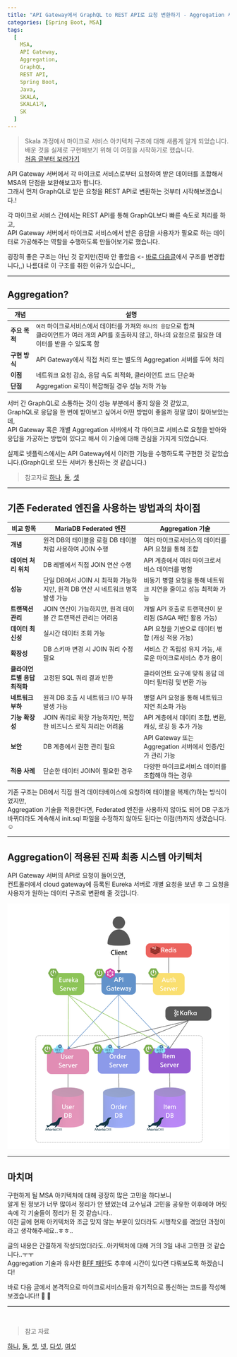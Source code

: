 ```yaml
---
title: "API Gateway에서 GraphQL to REST API로 요청 변환하기 - Aggregation 시작하기 (feat. Aggregation, MSA)"
categories: [Spring Boot, MSA]
tags:
  [
    MSA,
    API Gateway,
    Aggregation,
    GraphQL,
    REST API,
    Spring Boot,
    Java,
    SKALA,
    SKALA1기,
    SK
  ]
---
```


> Skala 과정에서 마이크로 서비스 아키텍처 구조에 대해 새롭게 알게 되었습니다.<br>
> 배운 것을 실제로 구현해보기 위해 이 여정을 시작하기로 했습니다.<br>[처음 글부터 보러가기](<https://sermadl.github.io/posts/MSA(1)/>)

API Gateway 서버에서 각 마이크로 서비스로부터 요청하여 받은 데이터를 조합해서 MSA의 단점을 보완해보고자 합니다.<br>
그래서 먼저 GraphQL로 받은 요청을 REST API로 변환하는 것부터 시작해보겠습니다.!<rb>

각 마이크로 서비스 간에서는 REST API를 통해 GraphQL보다 빠른 속도로 처리를 하고,<br>
API Gateway 서버에서 마이크로 서비스에서 받은 응답을 사용자가 필요로 하는 데이터로 가공해주는 역할을 수행하도록 만들어보기로 했습니다.<br>

굉장히 좋은 구조는 아닌 것 같지만(진짜 안 좋았음 <- [바로 다음글](https://sermadl.github.io/posts/Back-to-REST/)에서 구조를 변경합니다,,) 나름대로 이 구조를 취한 이유가 있습니다,,

<hr>

## Aggregation?

| 개념          | 설명                                                                                                                                                              |
| ------------- | ----------------------------------------------------------------------------------------------------------------------------------------------------------------- |
| **주요 목적** | `여러` 마이크로서비스에서 데이터를 가져와 `하나의 응답`으로 합쳐<br>클라이언트가 여러 개의 API를 호출하지 않고, 하나의 요청으로 필요한 데이터를 받을 수 있도록 함 |
| **구현 방식** | API Gateway에서 직접 처리 또는 별도의 Aggregation 서버를 두어 처리                                                                                                |
| **이점**      | 네트워크 요청 감소, 응답 속도 최적화, 클라이언트 코드 단순화                                                                                                      |
| **단점**      | Aggregation 로직이 복잡해질 경우 성능 저하 가능                                                                                                                   |

서버 간 GraphQL로 소통하는 것이 성능 부분에서 좋지 않을 것 같았고,<br>
GraphQL로 응답을 한 번에 받아보고 싶어서 어떤 방법이 좋을까 정말 많이 찾아보았는데,<br>
API Gateway 혹은 개별 Aggregation 서버에서 각 마이크로 서비스로 요청을 받아와 응답을 가공하는 방법이 있다고 해서 이 기술에 대해 관심을 가지게 되었습니다.<br>

실제로 넷플릭스에서는 API Gateway에서 이러한 기능을 수행하도록 구현한 것 같았습니다.(GraphQL로 모든 서버가 통신하는 것 같습니다.)<br>

> 참고자료 [하나](https://xcelore.com/blog/an-essential-guide-to-api-gateway-a-netflix-case-study/), [둘](https://netflixtechblog.com/open-sourcing-the-netflix-domain-graph-service-framework-graphql-for-spring-boot-92b9dcecda18), [셋](https://netflixtechblog.com/how-netflix-scales-its-api-with-graphql-federation-part-1-ae3557c187e2)

<hr>

## 기존 Federated 엔진을 사용하는 방법과의 차이점

| 비교 항목                    | **MariaDB Federated 엔진**                                                     | **Aggregation 기술**                                            |
| ---------------------------- | ------------------------------------------------------------------------------ | --------------------------------------------------------------- |
| **개념**                     | 원격 DB의 테이블을 로컬 DB 테이블처럼 사용하여 JOIN 수행                       | 여러 마이크로서비스의 데이터를 API 요청을 통해 조합             |
| **데이터 처리 위치**         | DB 레벨에서 직접 JOIN 연산 수행                                                | API 계층에서 여러 마이크로서비스 데이터를 병합                  |
| **성능**                     | 단일 DB에서 JOIN 시 최적화 가능하지만, 원격 DB 연산 시 네트워크 병목 발생 가능 | 비동기 병렬 요청을 통해 네트워크 지연을 줄이고 성능 최적화 가능 |
| **트랜잭션 관리**            | JOIN 연산이 가능하지만, 원격 테이블 간 트랜잭션 관리는 어려움                  | 개별 API 호출로 트랜잭션이 분리됨 (SAGA 패턴 활용 가능)         |
| **데이터 최신성**            | 실시간 데이터 조회 가능                                                        | API 요청을 기반으로 데이터 병합 (캐싱 적용 가능)                |
| **확장성**                   | DB 스키마 변경 시 JOIN 쿼리 수정 필요                                          | 서비스 간 독립성 유지 가능, 새로운 마이크로서비스 추가 용이     |
| **클라이언트별 응답 최적화** | 고정된 SQL 쿼리 결과 반환                                                      | 클라이언트 요구에 맞춰 응답 데이터 필터링 및 변환 가능          |
| **네트워크 부하**            | 원격 DB 호출 시 네트워크 I/O 부하 발생 가능                                    | 병렬 API 요청을 통해 네트워크 지연 최소화 가능                  |
| **기능 확장성**              | JOIN 쿼리로 확장 가능하지만, 복잡한 비즈니스 로직 처리는 어려움                | API 계층에서 데이터 조합, 변환, 캐싱, 로깅 등 추가 가능         |
| **보안**                     | DB 계층에서 권한 관리 필요                                                     | API Gateway 또는 Aggregation 서버에서 인증/인가 관리 가능       |
| **적용 사례**                | 단순한 데이터 JOIN이 필요한 경우                                               | 다양한 마이크로서비스 데이터를 조합해야 하는 경우               |

기존 구조는 DB에서 직접 원격 데이터베이스에 요청하여 테이블을 복제(?)하는 방식이었지만,<br>
Aggregation 기술을 적용한다면, Federated 엔진을 사용하지 않아도 되어 DB 구조가 바뀌더라도 계속해서 init.sql 파일을 수정하지 않아도 된다는 이점(!!)까지 생겼습니다. ☺️<br>

<hr>

## Aggregation이 적용된 진짜 최종 시스템 아키텍처

API Gateway 서버의 API로 요청이 들어오면,<br>
컨트롤러에서 cloud gateway에 등록된 Eureka 서버로 개별 요청을 보낸 후 그 요청을 사용자가 원하는 데이터 구조로 변환해 줄 것입니다.<br>

![System-Archtecture-API-Gateway](/assets/img/system-architecture-api-gateway-aggregation.png)

<hr>

## 마치며

구현하게 될 MSA 아키텍처에 대해 굉장히 많은 고민을 하다보니<br>
알게 된 정보가 너무 많아서 정리가 안 됐었는데 교수님과 고민을 공유한 이후에야 머릿속에 각 기술들이 정리가 된 것 같습니다..<br>
이전 글에 현재 아키텍처와 조금 맞지 않는 부분이 있더라도 시행착오를 겪었던 과정이라고 생각해주세요..ㅎㅎ..<br>

글의 내용은 간결하게 작성되었더라도..아키텍처에 대해 거의 3일 내내 고민한 것 같습니다..ㅜㅜ<br>
Aggregation 기술과 유사한 [BFF 패턴](https://engineering-skcc.github.io/microservice%20outer%20achitecture/outer-arch-api-gw/)도 추후에 시간이 있다면 다뤄보도록 하겠습니다!<br>

바로 다음 글에서 본격적으로 마이크로서비스들과 유기적으로 통신하는 코드를 작성해보겠습니다!! 👏 💪<br>

<hr>
<br>

> 참고 자료

[하나](https://www.linkedin.com/pulse/backend-frontendbff-pattern-vs-api-gateway-akhand-agarwal-0djnc/), [둘](https://toss.tech/article/slash23-server), [셋](https://medium.com/swlh/building-graphql-gateway-with-springboot-framework-251f92cdc99e), [넷](https://engineering-skcc.github.io/microservice%20outer%20achitecture/outer-arch-api-gw/), [다섯](https://engineering-skcc.github.io/microservice%20outer%20achitecture/outer-arch-Auth/), [여섯](https://medium.com/@premchandu.in/spring-webflux-aggregation-of-responses-from-different-microservices-acfb0e5f1fc5)
